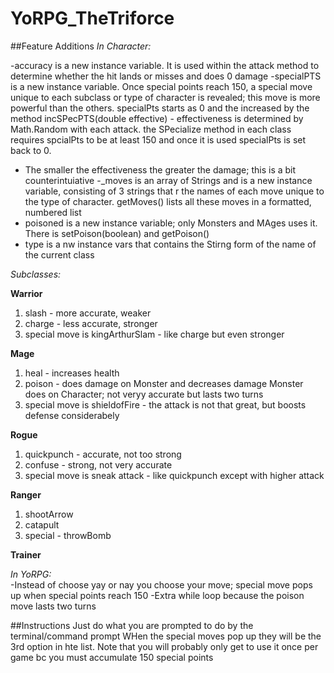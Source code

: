 
# YoRPG_TheTriforce
##Feature Additions
_In Character:_


-accuracy is a new instance variable. It is used within the attack method to determine whether the hit lands or misses and does 0 damage
-specialPTS is a new instance variable. Once special points reach 150, a special move unique to each subclass or type of character is revealed; this move is more powerful than the others. specialPts starts as 0 and the increased by the method incSPecPTS(double effective) - effectiveness is determined by Math.Random with each attack. the SPecialize method in each class requires spcialPts to be at least 150 and once it is used specialPts is set back to 0.
- The smaller the effectiveness the greater the damage; this is a bit counterintuiative
-_moves is an array of Strings and is a new instance variable, consisting of 3 strings that r the names of each move unique to the type of character. getMoves() lists all these moves in a formatted, numbered list
- poisoned is a new instance variable; only Monsters and MAges uses it. There is setPoison(boolean) and getPoison()
 - type is a nw instance vars that contains the Stirng form of the name of the current class
 
 _Subclasses:_
 
**Warrior**
1. slash - more accurate, weaker 
2. charge - less accurate, stronger
3. special move is kingArthurSlam - like charge but even stronger

**Mage**

1. heal - increases health
2. poison - does damage on Monster and decreases damage Monster does on Character; not veryy accurate but lasts two turns
3. special move is shieldofFire - the attack is not that great, but boosts defense considerabely

**Rogue**

1. quickpunch - accurate, not too strong
2. confuse - strong, not very accurate
3. special move is sneak attack - like quickpunch except with higher attack

**Ranger**

1. shootArrow
2. catapult
3. special - throwBomb

**Trainer**

_In YoRPG:_                                                                                                                                                   
-Instead of choose yay or nay you choose your move; special move pops up when special points reach 150
-Extra while loop because the poison move lasts two turns

##Instructions
Just do what you are prompted to do by the terminal/command prompt
WHen the special moves pop up they will be the 3rd option in hte list. Note that you will probably only get to use it once per game bc you must accumulate 150 special points